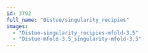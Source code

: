 ```yaml
---
id: 3792
full_name: "Distue/singularity_recipies"
images: 
  - "Distue-singularity_recipies-mfold-3.5"
  - "Distue-mfold-3.5_singularity-mfold-3.5"
---
```

